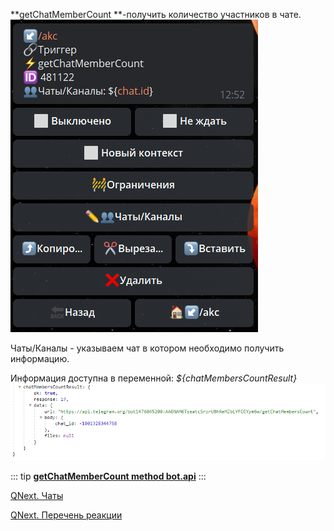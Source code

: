 
**getChatMemberCount **-получить количество участников в чате.
![](./1.png)

Чаты/Каналы - указываем чат в котором необходимо получить информацию.

Информация доступна в переменной: 
_${chatMembersCountResult}_
![](./2.png)




::: tip
[**getChatMemberCount method bot.api**](https://core.telegram.org/bots/api#getchatmember)
:::



[QNext. Чаты](/ph/QNext-admin-chat-about-07-05)

[QNext. Перечень реакции](/ph/QNext-admin-reaction-about-05-01)

